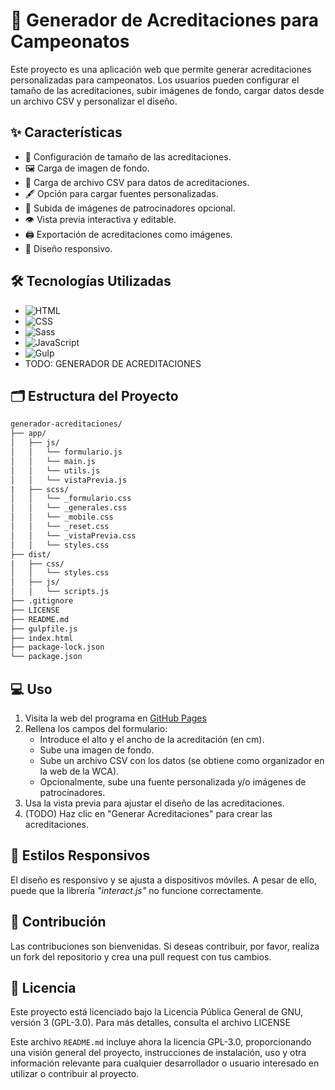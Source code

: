 # 🏅 Generador de Acreditaciones para Campeonatos

Este proyecto es una aplicación web que permite generar acreditaciones personalizadas para campeonatos. Los usuarios pueden configurar el tamaño de las acreditaciones, subir imágenes de fondo, cargar datos desde un archivo CSV y personalizar el diseño.

## ✨ Características

- 📏 Configuración de tamaño de las acreditaciones.
- 🖼️ Carga de imagen de fondo.
- 📂 Carga de archivo CSV para datos de acreditaciones.
- 🖋️ Opción para cargar fuentes personalizadas.
- 🤝 Subida de imágenes de patrocinadores opcional.
- 👁️ Vista previa interactiva y editable.
- 🖨️ Exportación de acreditaciones como imágenes.
- 📱 Diseño responsivo.

## 🛠️ Tecnologías Utilizadas

- ![HTML](https://img.shields.io/badge/HTML-E34F26?style=for-the-badge&logo=html5&logoColor=white)
- ![CSS](https://img.shields.io/badge/CSS-1572B6?style=for-the-badge&logo=css3&logoColor=white)
- ![Sass](https://img.shields.io/badge/Sass-CC6699?style=for-the-badge&logo=sass&logoColor=white)
- ![JavaScript](https://img.shields.io/badge/JavaScript-F7DF1E?style=for-the-badge&logo=javascript&logoColor=black)
- ![Gulp](https://img.shields.io/badge/Gulp-CF4647?style=for-the-badge&logo=gulp&logoColor=white)
- TODO: GENERADOR DE ACREDITACIONES

## 🗂️ Estructura del Proyecto

```txt
generador-acreditaciones/
├── app/
│   ├── js/
│   │   └── formulario.js
│   │   └── main.js
│   │   └── utils.js
│   │   └── vistaPrevia.js
|   ├── scss/
│   │   └── _formulario.css
│   │   └── _generales.css
│   │   └── _mobile.css
│   │   └── _reset.css
│   │   └── _vistaPrevia.css
│   │   └── styles.css
├── dist/
|   ├── css/
│   │   └── styles.css
│   ├── js/
│   │   └── scripts.js
├── .gitignore
├── LICENSE
├── README.md
├── gulpfile.js
├── index.html
├── package-lock.json
└── package.json
```

## 💻 Uso

1. Visita la web del programa en [GitHub Pages](https://manurubik.github.io/accreditation-generator)
2. Rellena los campos del formulario:
   - Introduce el alto y el ancho de la acreditación (en cm).
   - Sube una imagen de fondo.
   - Sube un archivo CSV con los datos (se obtiene como organizador en la web de la WCA).
   - Opcionalmente, sube una fuente personalizada y/o imágenes de patrocinadores.
3. Usa la vista previa para ajustar el diseño de las acreditaciones.
4. (TODO) Haz clic en "Generar Acreditaciones" para crear las acreditaciones.

## 📱 Estilos Responsivos

El diseño es responsivo y se ajusta a dispositivos móviles. A pesar de ello, puede que la librería _"interact.js"_ no funcione correctamente.

## 🤝 Contribución

Las contribuciones son bienvenidas. Si deseas contribuir, por favor, realiza un fork del repositorio y crea una pull request con tus cambios.

## 📜 Licencia

Este proyecto está licenciado bajo la Licencia Pública General de GNU, versión 3 (GPL-3.0). Para más detalles, consulta el archivo LICENSE

Este archivo `README.md` incluye ahora la licencia GPL-3.0, proporcionando una visión general del proyecto, instrucciones de instalación, uso y otra información relevante para cualquier desarrollador o usuario interesado en utilizar o contribuir al proyecto.
